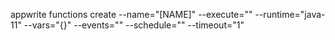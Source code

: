 appwrite functions create --name="[NAME]" --execute="" --runtime="java-11" --vars="{}" --events="" --schedule="" --timeout="1" 